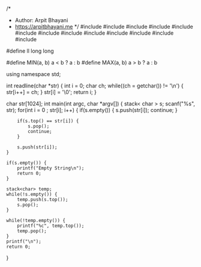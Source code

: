 /*
 *  Author: Arpit Bhayani
 *  https://arpitbhayani.me
 */
#include <cmath>
#include <cstdio>
#include <cstdlib>
#include <climits>
#include <deque>
#include <iostream>
#include <list>
#include <limits>
#include <map>
#include <queue>
#include <set>
#include <stack>
#include <vector>

#define ll long long

#define MIN(a, b) a < b ? a : b
#define MAX(a, b) a > b ? a : b

using namespace std;

int readline(char *str) {
    int i = 0;
    char ch;
    while((ch = getchar()) != '\n') {
        str[i++] = ch;
    }
    str[i] = '\0';
    return i;
}

char str[1024];
int main(int argc, char *argv[]) {
    stack< char > s;
    scanf("%s", str);
    for(int i = 0 ; str[i]; i++) {
        if(s.empty()) {
            s.push(str[i]);
            continue;
        }

        if(s.top() == str[i]) {
            s.pop();
            continue;
        }

        s.push(str[i]);
    }

    if(s.empty()) {
        printf("Empty String\n");
        return 0;
    }

    stack<char> temp;
    while(!s.empty()) {
        temp.push(s.top());
        s.pop();
    }

    while(!temp.empty()) {
        printf("%c", temp.top());
        temp.pop();
    }
    printf("\n");
    return 0;
}
